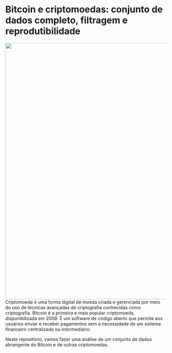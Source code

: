 # Bitcoin e criptomoedas: conjunto de dados completo, filtragem e reprodutibilidade
<center>
<img src="https://s2.glbimg.com/CtrKOIyvw0pXI-77wYjs37u3u1A=/0x0:695x417/984x0/smart/filters:strip_icc()/i.s3.glbimg.com/v1/AUTH_08fbf48bc0524877943fe86e43087e7a/internal_photos/bs/2021/S/r/Ie7JMwRX6ANVxqKxXAIQ/2017-12-07-bitcoin.jpg" style="width:800px"> <br> 
</center>
Criptomoeda é uma forma digital de moeda criada e gerenciada por meio do uso de técnicas avançadas de criptografia conhecidas como criptografia. Bitcoin é a primeira e mais popular criptomoeda, disponibilizada em 2009. É um software de código aberto que permite aos usuários enviar e receber pagamentos sem a necessidade de um sistema financeiro centralizado ou intermediário.

Neste repositório, vamos fazer uma análise de um conjunto de dados abrangente do Bitcoin e de outras criptomoedas.
